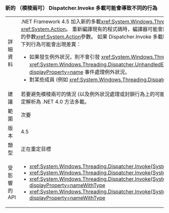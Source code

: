### <a name="new-ambiguous-dispatcherinvoke-overloads-could-result-in-different-behavior"></a>新的 （模稜兩可） Dispatcher.Invoke 多載可能會導致不同的行為

|   |   |
|---|---|
|詳細資料|.NET Framework 4.5 加入新的多載<xref:System.Windows.Threading.Dispatcher.Invoke%2A?displayProperty=nameWithType>，包括類型參數的<xref:System.Action>。 重新編譯現有的程式碼時，編譯器可能會將呼叫解析為具有 Dispatcher.Invoke 方法<xref:System.Delegate>像呼叫具有 Dispatcher.Invoke 方法的參數<xref:System.Action>參數。 如果 Dispatcher.Invoke 多載呼叫<xref:System.Delegate>參數是以 Dispatcher.Invoke 多載呼叫解析成<xref:System.Action>參數，則下列行為可能會出現差異：<ul><li>如果發生例外狀況，則不會引發 <xref:System.Windows.Threading.Dispatcher.UnhandledExceptionFilter> 和 <xref:System.Windows.Threading.Dispatcher.UnhandledException> 事件。 而是由 <xref:System.Threading.Tasks.TaskScheduler.UnobservedTaskException?displayProperty=name> 事件處理例外狀況。</li><li>對某些成員 (例如 <xref:System.Windows.Threading.DispatcherOperation.Result>) 的呼叫會遭到封鎖，直到作業完成為止。</li></ul>|
|建議|若要避免模稜兩可的情況 (以及例外狀況處理或封鎖行為上的可能差異)，呼叫 Dispatcher.Invoke 的程式碼可以傳遞空的 object[] 作為 Invoke 呼叫的第二個參數，以確定解析為 .NET 4.0 方法多載。|
|範圍|次要|
|版本|4.5|
|類型|正在重定目標|
|受影響的 API|<ul><li><xref:System.Windows.Threading.Dispatcher.Invoke(System.Delegate,System.Object[])?displayProperty=nameWithType></li><li><xref:System.Windows.Threading.Dispatcher.Invoke(System.Delegate,System.TimeSpan,System.Object[])?displayProperty=nameWithType></li><li><xref:System.Windows.Threading.Dispatcher.Invoke(System.Delegate,System.TimeSpan,System.Windows.Threading.DispatcherPriority,System.Object[])?displayProperty=nameWithType></li><li><xref:System.Windows.Threading.Dispatcher.Invoke(System.Delegate,System.Windows.Threading.DispatcherPriority,System.Object[])?displayProperty=nameWithType></li></ul>|

